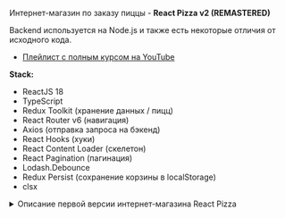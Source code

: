 Интернет-магазин по заказу пиццы - **React Pizza v2 (REMASTERED)**

Backend используется на Node.js и также есть некоторые отличия от исходного кода.

- [Плейлист с полным курсом на YouTube](https://www.youtube.com/playlist?list=PL0FGkDGJQjJG9eI85xM1_iLIf6BcEdaNl)

**Stack:**

- ReactJS 18
- TypeScript
- Redux Toolkit (хранение данных / пицц)
- React Router v6 (навигация)
- Axios (отправка запроса на бэкенд)
- React Hooks (хуки)
- React Content Loader (скелетон)
- React Pagination (пагинация)
- Lodash.Debounce
- Redux Persist (сохранение корзины в localStorage)
- clsx

<details>
  <summary>Описание первой версии интернет-магазина React Pizza</summary>
  <br />
  Интернет-магазин по заказу пиццы - <b>React Pizza</b>

- [Плейлист с полным курсом на YouTube](https://www.youtube.com/playlist?list=PL0FGkDGJQjJFMRmP7wZ771m1Nx-m2_qXq)

**Stack:**

- ReactJS + хуки
- classnames
- React Router
- Axios
- json-server
- Redux
- Redux thunk

</details>
